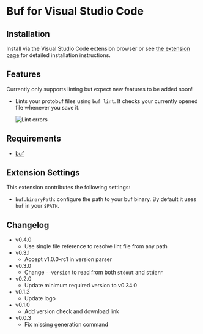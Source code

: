 # Buf for Visual Studio Code

## Installation

Install via the Visual Studio Code extension browser or see
[the extension page](https://marketplace.visualstudio.com/items?itemName=bufbuild.vscode-buf)
for detailed installation instructions.

## Features

Currently only supports linting but expect new features to be added soon!

- Lints your protobuf files using `buf lint`. It checks your currently opened file
  whenever you save it.

  ![Lint errors](./lint_errors.png)

## Requirements

- [buf](https://docs.buf.build/installation)

## Extension Settings

This extension contributes the following settings:

- `buf.binaryPath`: configure the path to your buf binary. By default it uses `buf` in your `$PATH`.

## Changelog

- v0.4.0
  - Use single file reference to resolve lint file from any path
- v0.3.1
  - Accept v1.0.0-rc1 in version parser
- v0.3.0
  - Change `--version` to read from both `stdout` and `stderr`
- v0.2.0
  - Update minimum required version to v0.34.0
- v0.1.3
  - Update logo
- v0.1.0
  - Add version check and download link
- v0.0.3
  - Fix missing generation command
